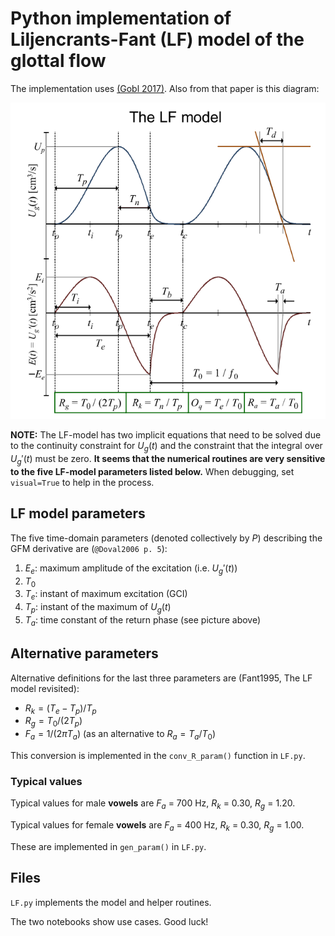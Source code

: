 # Python implementation of Liljencrants-Fant (LF) model of the glottal flow

The implementation uses [(Gobl 2017)](<https://pdfs.semanticscholar.org/1418/a18b9c353de44b0c087419d08abae4d0e733.pdf>). Also from that paper is this diagram:

![LF-model](LF-model.png)

**NOTE:** The LF-model has two implicit equations that need to be solved due to the continuity constraint for $U_g(t)$ and the constraint that the integral over $U_g'(t)$ must be zero. **It seems that the numerical routines are very sensitive to the five LF-model parameters listed below.** When debugging, set `visual=True` to help in the process.

## LF model parameters

The five time-domain parameters (denoted collectively by $P$) describing the GFM derivative are (`@Doval2006 p. 5`):

  1. $E_e$: maximum amplitude of the excitation (i.e. $U_g'(t)$)
  2. $T_0$
  3. $T_e$: instant of maximum excitation (GCI)
  4. $T_p$: instant of the maximum of $U_g(t)$
  5. $T_a$: time constant of the return phase (see picture above)
 
## Alternative parameters
 
Alternative definitions for the last three parameters are (Fant1995, The LF model revisited):

  - $R_k = (T_e-T_p)/T_p$
  - $R_g = T_0/(2T_p)$
  - $F_a=1/(2πT_a)$ (as an alternative to $R_a=T_a/T_0$)
  
This conversion is implemented in the `conv_R_param()` function in `LF.py`.
  
### Typical values

Typical values for male **vowels** are $F_a$ = 700 Hz, $R_k$ = 0.30, $R_g$ = 1.20.

Typical values for female **vowels** are $F_a$ = 400 Hz, $R_k$ = 0.30, $R_g$ = 1.00.

These are implemented in `gen_param()` in `LF.py`.

## Files

`LF.py` implements the model and helper routines.

The two notebooks show use cases. Good luck!
